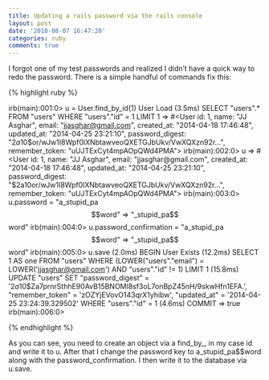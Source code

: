 ```yaml
---
title: Updating a rails password via the rails console
layout: post
date: '2018-08-07 16:47:20'
categories: ruby
comments: true
---
```


I forgot one of my test passwords and realized I didn’t have a quick way to redo the password. There is a simple handful of commands fix this:


{% highlight ruby  %}

irb(main):001:0> u = User.find_by_id(1)
  User Load (3.5ms)  SELECT "users".* FROM "users" WHERE "users"."id" = 1 LIMIT 1
=> #<User id: 1, name: "JJ Asghar", email: "jjasghar@gmail.com", created_at: "2014-04-18 17:46:48", updated_at: "2014-04-25 23:21:10", password_digest: "$2a$10$or/wJw1I8Wpf0lXNbtawveoQXETGJbUkv/VwXQXzn92r...", remember_token: "uUJTExCyt4mpAOpQWd4PMA">
irb(main):002:0> u
=> #<User id: 1, name: "JJ Asghar", email: "jjasghar@gmail.com", created_at: "2014-04-18 17:46:48", updated_at: "2014-04-25 23:21:10", password_digest: "$2a$10$or/wJw1I8Wpf0lXNbtawveoQXETGJbUkv/VwXQXzn92r...", remember_token: "uUJTExCyt4mpAOpQWd4PMA">
irb(main):003:0> u.password = "a_stupid_pa$$word"
=> "_stupid_pa$$word"
irb(main):004:0> u.password_confirmation = "a_stupid_pa$$word"
=> "_stupid_pa$$word"
irb(main):005:0> u.save
   (2.0ms)  BEGIN
  User Exists (12.2ms)  SELECT 1 AS one FROM "users" WHERE (LOWER("users"."email") = LOWER('jjasghar@gmail.com') AND "users"."id" != 1) LIMIT 1
   (15.8ms)  UPDATE "users" SET "password_digest" = '$2a$10$Za7prnrSthhE90AvB15BNOMl8sf3oL7onBpZ45nH/9skwHfn1EFA.', "remember_token" = 'zOZYjEVovO143qrX1yhibw', "updated_at" = '2014-04-25 23:24:39.329502' WHERE "users"."id" = 1
   (4.6ms)  COMMIT
=> true
irb(main):006:0>

{% endhighlight %}


As you can see, you need to create an object via a find_by_<something>, in my case id and write it to u. After that I change the password key to a_stupid_pa$$word along with the password_confirmation. I then write it to the database via u.save.